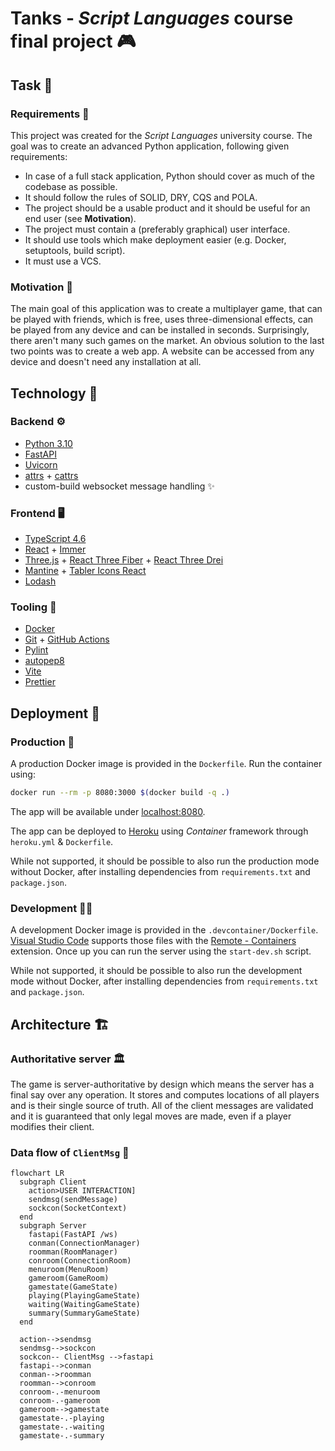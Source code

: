 # Tanks - *Script Languages* course final project 🎮
## Task 🏫
### Requirements 📝
This project was created for the *Script Languages* university course. The goal was to create an advanced Python application, following given requirements:
- In case of a full stack application, Python should cover as much of the codebase as possible.
- It should follow the rules of SOLID, DRY, CQS and POLA.
- The project should be a usable product and it should be useful for an end user (see **Motivation**).
- The project must contain a (preferably graphical) user interface.
- It should use tools which make deployment easier (e.g. Docker, setuptools, build script).
- It must use a VCS.

### Motivation 💪
The main goal of this application was to create a multiplayer game, that can be played with friends, which is free, uses three-dimensional effects, can be played from any device and can be installed in seconds. Surprisingly, there aren't many such games on the market. An obvious solution to the last two points was to create a web app. A website can be accessed from any device and doesn't need any installation at all.

## Technology 🔧
### Backend ⚙️
- [Python 3.10](https://www.python.org/)
- [FastAPI](https://fastapi.tiangolo.com/)
- [Uvicorn](https://www.uvicorn.org/)
- [attrs](https://www.attrs.org/en/stable/) + [cattrs](https://github.com/python-attrs/cattrs)
- custom-build websocket message handling ✨

### Frontend 🖥️
- [TypeScript 4.6](https://www.typescriptlang.org/)
- [React](https://reactjs.org/) + [Immer](https://github.com/immerjs/immer)
- [Three.js](https://threejs.org/) + [React Three Fiber](https://github.com/pmndrs/react-three-fiber) + [React Three Drei](https://github.com/pmndrs/drei)
- [Mantine](https://mantine.dev/) + [Tabler Icons React](https://www.npmjs.com/package/tabler-icons-react)
- [Lodash](https://lodash.com/)

### Tooling 🧰
- [Docker](https://www.docker.com/)
- [Git](https://git-scm.com/) + [GitHub Actions](https://github.com/features/actions)
- [Pylint](https://pypi.org/project/pylint/)
- [autopep8](https://pypi.org/project/autopep8/)
- [Vite](https://vitejs.dev/)
- [Prettier](https://prettier.io/)

## Deployment 🚀
### Production 🐳
A production Docker image is provided in the `Dockerfile`. Run the container using:
```bash
docker run --rm -p 8080:3000 $(docker build -q .)
```
The app will be available under [localhost:8080](http://localhost:8080/).

The app can be deployed to [Heroku](https://www.heroku.com/home) using *Container* framework through `heroku.yml` & `Dockerfile`.

While not supported, it should be possible to also run the production mode without Docker, after installing dependencies from `requirements.txt` and `package.json`.


### Development 👨‍💻
A development Docker image is provided in the `.devcontainer/Dockerfile`. [Visual Studio Code](https://code.visualstudio.com/) supports those files with the [Remote - Containers](https://marketplace.visualstudio.com/items?itemName=ms-vscode-remote.remote-containers) extension. Once up you can run the server using the `start-dev.sh` script.

While not supported, it should be possible to also run the development mode without Docker, after installing dependencies from `requirements.txt` and `package.json`.

## Architecture 🏗
### Authoritative server 🏛️
The game is server-authoritative by design which means the server has a final say over any operation. It stores and computes locations of all players and is their single source of truth. All of the client messages are validated and it is guaranteed that only legal moves are made, even if a player modifies their client.

### Data flow of `ClientMsg` 📨
```mermaid
flowchart LR
  subgraph Client
    action>USER INTERACTION]
    sendmsg(sendMessage)
    sockcon(SocketContext)
  end
  subgraph Server
    fastapi(FastAPI /ws)
    conman(ConnectionManager)
    roomman(RoomManager)
    conroom(ConnectionRoom)
    menuroom(MenuRoom)
    gameroom(GameRoom)
    gamestate(GameState)
    playing(PlayingGameState)
    waiting(WaitingGameState)
    summary(SummaryGameState)
  end

  action-->sendmsg
  sendmsg-->sockcon
  sockcon-- ClientMsg -->fastapi
  fastapi-->conman
  conman-->roomman
  roomman-->conroom
  conroom-.-menuroom
  conroom-.-gameroom
  gameroom-->gamestate
  gamestate-.-playing
  gamestate-.-waiting
  gamestate-.-summary
```
